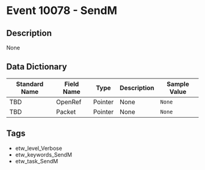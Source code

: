 # Event 10078 - SendM

## Description
None

## Data Dictionary
|Standard Name|Field Name|Type|Description|Sample Value|
|---|---|---|---|---|
|TBD|OpenRef|Pointer|None|`None`|
|TBD|Packet|Pointer|None|`None`|

## Tags
* etw_level_Verbose
* etw_keywords_SendM
* etw_task_SendM